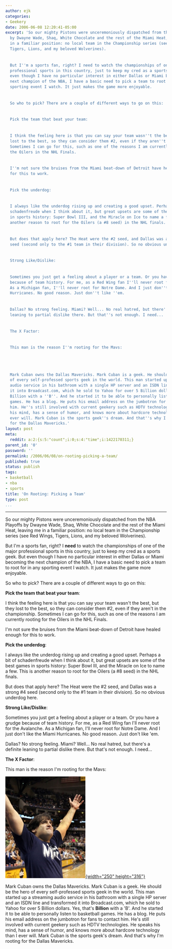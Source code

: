 ```yaml
---
author: ejk
categories:
- Geekery
date: 2006-06-08 12:20:41-05:00
excerpt: 'So our mighty Pistons were unceremoniously dispatched from the NBA Playoffs
  by Dwayne Wade, Shaq, White Chocolate and the rest of the Miami Heat, leaving me
  in a familiar position: no local team in the Championship series (see Red Wings,
  Tigers, Lions, and my beloved Wolverines).


  But I''m a sports fan, right? I need to watch the championships of one of the major
  professional sports in this country, just to keep my cred as a sports geek. But
  even though I have no particular interest in either Dallas or Miami becoming the
  next champion of the NBA, I have a basic need to pick a team to root for in any
  sporting event I watch. It just makes the game more enjoyable.


  So who to pick? There are a couple of different ways to go on this:


  Pick the team that beat your team:


  I think the feeling here is that you can say your team wasn''t the best, but they
  lost to the best, so they can consider them #2, even if they aren''t in the championship.
  Sometimes I can go for this, such as one of the reasons I am currently rooting for
  the Oilers in the NHL Finals.


  I''m not sure the bruises from the Miami beat-down of Detroit have healed enough
  for this to work.


  Pick the underdog:


  I always like the underdog rising up and creating a good upset. Perhaps a bit of
  schadenfreude when I think about it, but great upsets are some of the best games
  in sports history: Super Bowl III, and the Miracle on Ice to name a few. This is
  another reason to root for the Oilers (a #8 seed) in the NHL finals.


  But does that apply here? The Heat were the #2 seed, and Dallas was a strong #4
  seed (second only to the #1 team in their division). So no obvious underdog here.


  Strong Like/Dislike:


  Sometimes you just get a feeling about a player or a team. Or you have a grudge
  because of team history. For me, as a Red Wing fan I''ll never root for the Avalanche.
  As a Michigan fan, I''ll never root for Notre Dame. And I just don''t like the Miami
  Hurricanes. No good reason. Just don''t like ''em.


  Dallas? No strong feeling. Miami? Well... No real hatred, but there''s a definite
  leaning to partial dislike there. But that''s not enough. I need...


  The X Factor:


  This man is the reason I''m rooting for the Mavs:




  Mark Cuban owns the Dallas Mavericks. Mark Cuban is a geek. He should be the hero
  of every self-professed sports geek in the world. This man started up a streaming
  audio service in his bathroom with a single HP server and an ISDN line and transformed
  it into Broadcast.com, which he sold to Yahoo for over 5 Billion dollars. Yes, that''s
  Billion with a ''B''. And he started it to be able to personally listen to basketball
  games. He has a blog. He puts his email address on the jumbotron for fans to contact
  him. He''s still involved with current geekery such as HDTV technologies. He speaks
  his mind, has a sense of humor, and knows more about hardcore technology than I
  ever will. Mark Cuban is the sports geek''s dream. And that''s why I''m rooting
  for the Dallas Mavericks.'
layout: post
meta:
  reddit: a:2:{s:5:"count";i:0;s:4:"time";i:1422170311;}
parent_id: '0'
password: ''
permalink: /2006/06/08/on-rooting-picking-a-team/
published: true
status: publish
tags:
- basketball
- nba
- sports
title: 'On Rooting: Picking a Team'
type: post
...
```

---

So our mighty Pistons were unceremoniously dispatched from the NBA Playoffs by Dwayne Wade, Shaq, White Chocolate and the rest of the Miami Heat, leaving me in a familiar position: no local team in the Championship series (see Red Wings, Tigers, Lions, and my beloved Wolverines).

But I'm a sports fan, right? I **need** to watch the championships of one of the major professional sports in this country, just to keep my cred as a sports geek. But even though I have no particular interest in either Dallas or Miami becoming the next champion of the NBA, I have a basic need to pick a team to root for in any sporting event I watch. It just makes the game more enjoyable.

So who to pick? There are a couple of different ways to go on this:

**Pick the team that beat your team**:

I think the feeling here is that you can say your team wasn't the best, but they lost to the best, so they can consider them \#2, even if they aren't in the championship. Sometimes I can go for this, such as one of the reasons I am currently rooting for the Oilers in the NHL Finals.

I'm not sure the bruises from the Miami beat-down of Detroit have healed enough for this to work.

**Pick the underdog**:

I always like the underdog rising up and creating a good upset. Perhaps a bit of schadenfreude when I think about it, but great upsets are some of the best games in sports history: Super Bowl III, and the Miracle on Ice to name a few. This is another reason to root for the Oilers (a \#8 seed) in the NHL finals.

But does that apply here? The Heat were the \#2 seed, and Dallas was a strong \#4 seed (second only to the \#1 team in their division). So no obvious underdog here.

**Strong Like/Dislike**:

Sometimes you just get a feeling about a player or a team. Or you have a grudge because of team history. For me, as a Red Wing fan I'll never root for the Avalanche. As a Michigan fan, I'll never root for Notre Dame. And I just don't like the Miami Hurricanes. No good reason. Just don't like 'em.

Dallas? No strong feeling. Miami? Well... No real hatred, but there's a definite leaning to partial dislike there. But that's not enough. I need...

**The X Factor**:

This man is the reason I'm rooting for the Mavs:

[![cuban](/assets/2006/06/163055694_ed615caef8_o.jpg){width="250" height="316"}](http://www.flickr.com/photos/ejk/163055694/ "Mark Cuban")

Mark Cuban owns the Dallas Mavericks. Mark Cuban is a geek. He should be the hero of every self-professed sports geek in the world. This man started up a streaming audio service in his bathroom with a single HP server and an ISDN line and transformed it into Broadcast.com, which he sold to Yahoo for over 5 Billion dollars. Yes, that's **Billion** with a 'B'. And he started it to be able to personally listen to basketball games. He has a blog. He puts his email address on the jumbotron for fans to contact him. He's still involved with current geekery such as HDTV technologies. He speaks his mind, has a sense of humor, and knows more about hardcore technology than I ever will. Mark Cuban is the sports geek's dream. And that's why I'm rooting for the Dallas Mavericks.
